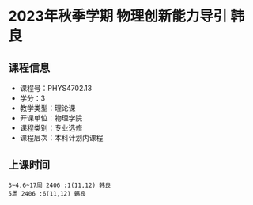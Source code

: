 # 2023年秋季学期 物理创新能力导引 韩良






## 课程信息

- 课程号：PHYS4702.13
- 学分：3
- 教学类型：理论课
- 开课单位：物理学院
- 课程类别：专业选修
- 课程层次：本科计划内课程

## 上课时间

```
3~4,6~17周 2406 :1(11,12) 韩良
5周 2406 :6(11,12) 韩良
```

